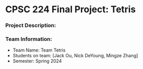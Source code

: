 # CPSC 224 Final Project: Tetris

### Project Description:

### Team Information:

- Team Name:  Team Tetris
- Students on team: [Jack Ou, Nick DeYoung, Mingze Zhang]
- Semester: Spring 2024


